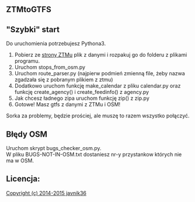 ZTMtoGTFS
-------------

"Szybki" start
-------------
Do uruchomienia potrzebujesz Pythona3.
1. Pobierz ze [strony ZTMu](ftp://rozklady.ztm.waw.pl/) plik z danymi i rozpakuj go do folderu z plikami programu.<br>
2. Uruchom stops_from_osm.py<br>
3. Uruchom route_parser.py (najpierw podmień zmienną file, żeby nazwa zgadzała się z pobranym plikiem z ztmu)<br>
4. Dodatkowo uruchom funkcję make_calendar z pliku calendar.py oraz funkcję create_agency() i create_feedinfo() z agency.py<br>
5. Jak chcesz ładnego zipa uruchom funkcję zip() z zip.py<br>
6. Gotowe! Masz gtfs z danymi z ZTMu i OSM!<br>

Sorka za problemy, będzie prościej, ale muszę to razem wszystko połączyć.

Błędy OSM
-------------
Uruchom skrypt bugs_checker_osm.py.<br>
W pliku BUGS-NOT-IN-OSM.txt dostaniesz nr-y przystankow których nie ma w OSM.


Licencja:
-------------
[Copyright (c) 2014-2015 javnik36](https://github.com/javnik36/ZTMtoGTFS/blob/master/licence)
